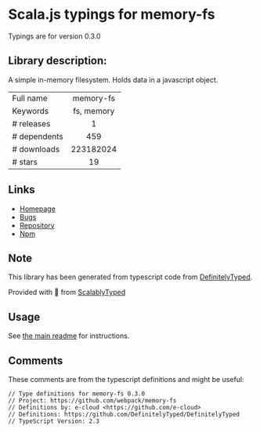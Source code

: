 
# Scala.js typings for memory-fs

Typings are for version 0.3.0

## Library description:
A simple in-memory filesystem. Holds data in a javascript object.

|                    |                 |
| ------------------ | :-------------: |
| Full name          | memory-fs |
| Keywords           | fs, memory |
| # releases         | 1 |
| # dependents       | 459 |
| # downloads        | 223182024 |
| # stars            | 19 |

## Links
- [Homepage](https://github.com/webpack/memory-fs)
- [Bugs](https://github.com/webpack/memory-fs/issues)
- [Repository](https://github.com/webpack/memory-fs)
- [Npm](https://www.npmjs.com/package/memory-fs)
    


## Note
This library has been generated from typescript code from [DefinitelyTyped](https://definitelytyped.org).

Provided with :purple_heart: from [ScalablyTyped](https://github.com/oyvindberg/ScalablyTyped)

## Usage
See [the main readme](../../readme.md) for instructions.

## Comments

These comments are from the typescript definitions and might be useful:
```
// Type definitions for memory-fs 0.3.0
// Project: https://github.com/webpack/memory-fs
// Definitions by: e-cloud <https://github.com/e-cloud>
// Definitions: https://github.com/DefinitelyTyped/DefinitelyTyped
// TypeScript Version: 2.3

```

